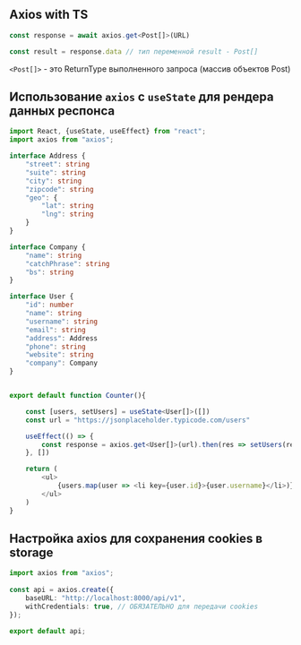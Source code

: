 ## Axios with TS

```ts
const response = await axios.get<Post[]>(URL)

const result = response.data // тип переменной result - Post[]
```

`<Post[]>` - это ReturnType выполненного запроса (массив объектов Post)


## Использование `axios` с `useState` для рендера данных респонса

```ts
import React, {useState, useEffect} from "react";
import axios from "axios";

interface Address {
    "street": string
    "suite": string
    "city": string
    "zipcode": string
    "geo": {
        "lat": string
        "lng": string
    }
}

interface Company {
    "name": string
    "catchPhrase": string
    "bs": string
}

interface User {
    "id": number
    "name": string
    "username": string
    "email": string
    "address": Address
    "phone": string
    "website": string
    "company": Company
}


export default function Counter(){

    const [users, setUsers] = useState<User[]>([])
    const url = "https://jsonplaceholder.typicode.com/users"

    useEffect(() => {
        const response = axios.get<User[]>(url).then(res => setUsers(res.data))
    }, [])

    return (
        <ul>
            {users.map(user => <li key={user.id}>{user.username}</li>)}
        </ul>
    )
}
```


## Настройка axios для сохранения cookies в storage

```ts
import axios from "axios";  
  
const api = axios.create({  
    baseURL: "http://localhost:8000/api/v1",   
    withCredentials: true, // ОБЯЗАТЕЛЬНО для передачи cookies  
});  
  
export default api;
```